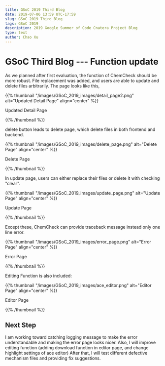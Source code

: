 ```yaml
---
title: GSoC 2019 Third Blog
date: 2019-07-06 13:59 UTC-17:59
slug: GSoC_2019_Third_Blog
tags: GSoC 2019
description: 2019 Google Summer of Code Cnatera Project Blog
type: text
author: Chao Xu
---
```


# GSoC Third Blog --- Function update

As we planned after first evaluation, the function of ChemCheck should be more robust. File replacement was added, and users are able to
update and delete files arbitrarily. The page looks like this,

{{% thumbnail "/images/GSoC_2019_images/detail_page2.png" alt="Updated Detail Page" align="center" %}}

Updated Detail Page

{{% /thumbnail %}}

delete button leads to delete page, which delete files in both frontend and backend.

{{% thumbnail "/images/GSoC_2019_images/delete_page.png" alt="Delete Page" align="center" %}}

Delete Page

{{% /thumbnail %}}

In update page, users can either replace their files or delete it with checking "clear". 

{{% thumbnail "/images/GSoC_2019_images/update_page.png" alt="Update Page" align="center" %}}

Update Page

{{% /thumbnail %}}

Except these, ChemCheck can provide traceback message instead only one line error.

{{% thumbnail "/images/GSoC_2019_images/error_page.png" alt="Error Page" align="center" %}}

Error Page

{{% /thumbnail %}}

Editing Function is also included:

{{% thumbnail "/images/GSoC_2019_images/ace_editor.png" alt="Editor Page" align="center" %}}

Editor Page

{{% /thumbnail %}}

## Next Step

I am working toward catching logging message to make the error understandable and making the error page looks nicer. Also, I will improve editing function (adding download function in editor page, and change highlight settings of ace editor)  After that, I will test different
defective mechanism files and providing fix suggestions.

